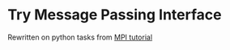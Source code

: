# Try Message Passing Interface

Rewritten on python tasks from [MPI tutorial](https://computing.llnl.gov/tutorials/mpi/)
